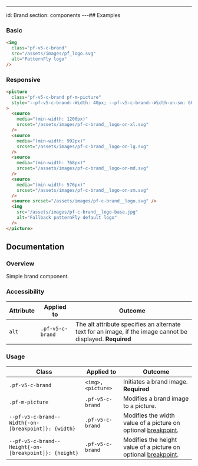 ---
id: Brand
section: components
---## Examples

### Basic

```html
<img
  class="pf-v5-c-brand"
  src="/assets/images/pf_logo.svg"
  alt="PatternFly logo"
/>

```

### Responsive

```html
<picture
  class="pf-v5-c-brand pf-m-picture"
  style="--pf-v5-c-brand--Width: 40px; --pf-v5-c-brand--Width-on-sm: 60px; --pf-v5-c-brand--Width-on-md: 220px;"
>
  <source
    media="(min-width: 1200px)"
    srcset="/assets/images/pf-c-brand__logo-on-xl.svg"
  />
  <source
    media="(min-width: 992px)"
    srcset="/assets/images/pf-c-brand__logo-on-lg.svg"
  />
  <source
    media="(min-width: 768px)"
    srcset="/assets/images/pf-c-brand__logo-on-md.svg"
  />
  <source
    media="(min-width: 576px)"
    srcset="/assets/images/pf-c-brand__logo-on-sm.svg"
  />
  <source srcset="/assets/images/pf-c-brand__logo.svg" />
  <img
    src="/assets/images/pf-c-brand__logo-base.jpg"
    alt="Fallback patternFly default logo"
  />
</picture>

```

## Documentation

### Overview

Simple brand component.

### Accessibility

| Attribute | Applied to | Outcome |
| -- | -- | -- |
| `alt` | `.pf-v5-c-brand` | The alt attribute specifies an alternate text for an image, if the image cannot be displayed. **Required** |

### Usage

| Class | Applied to | Outcome |
| -- | -- | -- |
| `.pf-v5-c-brand` | `<img>, <picture>` |  Initiates a brand image. **Required** |
| `.pf-m-picture` | `.pf-v5-c-brand` |  Modifies a brand image to a picture. |
| `--pf-v5-c-brand--Width{-on-[breakpoint]}: {width}` | `.pf-v5-c-brand` |  Modifies the width value of a picture on optional [breakpoint](/developer-resources/global-css-variables#breakpoint-variables-and-class-suffixes). |
| `--pf-v5-c-brand--Height{-on-[breakpoint]}: {height}` | `.pf-v5-c-brand` |  Modifies the height value of a picture on optional [breakpoint](/developer-resources/global-css-variables#breakpoint-variables-and-class-suffixes). |

